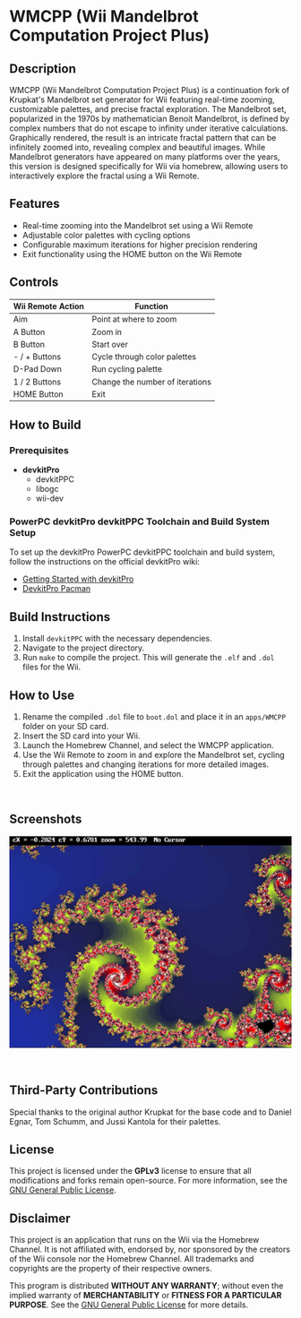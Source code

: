 # WMCPP (Wii Mandelbrot Computation Project Plus)

## Description

WMCPP (Wii Mandelbrot Computation Project Plus) is a continuation fork of Krupkat's Mandelbrot set generator for Wii featuring
real-time zooming, customizable palettes, and precise fractal exploration. The Mandelbrot set, popularized in the 1970s by
mathematician Benoit Mandelbrot, is defined by complex numbers that do not escape to infinity under iterative calculations.
Graphically rendered, the result is an intricate fractal pattern that can be infinitely zoomed into, revealing complex and
beautiful images. While Mandelbrot generators have appeared on many platforms over the years, this version is designed
specifically for Wii via homebrew, allowing users to interactively explore the fractal using a Wii Remote.

## Features

- Real-time zooming into the Mandelbrot set using a Wii Remote
- Adjustable color palettes with cycling options
- Configurable maximum iterations for higher precision rendering
- Exit functionality using the HOME button on the Wii Remote

## Controls

| **Wii Remote Action**  | **Function**                    |
|------------------------|----------------------------------|
| Aim                    | Point at where to zoom           |
| A Button               | Zoom in                         |
| B Button               | Start over                      |
| - / + Buttons          | Cycle through color palettes     |
| D-Pad Down             | Run cycling palette              |
| 1 / 2 Buttons          | Change the number of iterations  |
| HOME Button            | Exit                            |

## How to Build

### Prerequisites

- **devkitPro**
  - devkitPPC
  - libogc
  - wii-dev

### PowerPC devkitPro devkitPPC Toolchain and Build System Setup

To set up the devkitPro PowerPC devkitPPC toolchain and build system, follow the instructions on the official devkitPro wiki:

- [Getting Started with devkitPro](https://devkitpro.org/wiki/Getting_Started)
- [DevkitPro Pacman](https://devkitpro.org/wiki/devkitPro_pacman)

## Build Instructions

1. Install `devkitPPC` with the necessary dependencies.
2. Navigate to the project directory.
3. Run `make` to compile the project. This will generate the `.elf` and `.dol` files for the Wii.

## How to Use

1. Rename the compiled `.dol` file to `boot.dol` and place it in an `apps/WMCPP` folder on your SD card.
2. Insert the SD card into your Wii.
3. Launch the Homebrew Channel, and select the WMCPP application.
4. Use the Wii Remote to zoom in and explore the Mandelbrot set, cycling through palettes and changing iterations for more detailed images.
5. Exit the application using the HOME button.

&nbsp;

## Screenshots

![Mandelbrot Wii Screenshot](https://github.com/DeltaResero/WMCPP/blob/main/extras/Mandelbrotwii-screenshot_4.png?raw=true)

&nbsp;

## Third-Party Contributions

Special thanks to the original author Krupkat for the base code and to Daniel Egnar, Tom Schumm, and Jussi Kantola for their palettes.

## License

This project is licensed under the **GPLv3** license to ensure that all modifications and forks remain open-source. For more information,
see the [GNU General Public License](https://www.gnu.org/licenses/gpl-3.0.en.html).

## Disclaimer

This project is an application that runs on the Wii via the Homebrew Channel. It is not affiliated with, endorsed by, nor sponsored by the
creators of the Wii console nor the Homebrew Channel. All trademarks and copyrights are the property of their respective owners.

This program is distributed **WITHOUT ANY WARRANTY**; without even the implied warranty of **MERCHANTABILITY** or **FITNESS FOR A PARTICULAR PURPOSE**.
See the [GNU General Public License](https://www.gnu.org/licenses/gpl-3.0.en.html) for more details.
